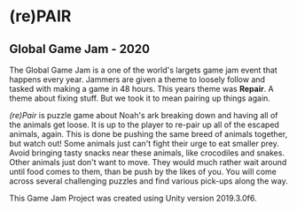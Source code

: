 # (re)PAIR
## Global Game Jam - 2020

The Global Game Jam is a one of the world's largets game jam event that happens every year. Jammers are given a theme to loosely follow and tasked with making a game in 48 hours. This years theme was **Repair**. A theme about fixing stuff. But we took it to mean pairing up things again.

*(re)Pair* is puzzle game about Noah's ark breaking down and having all of the animals get loose. It is up to the player to re-pair up all of the escaped animals, again. This is done be pushing the same breed of animals together, but watch out! Some animals just can't fight their urge to eat smaller prey. Avoid bringing tasty snacks near these animals, like crocodiles and snakes. Other animals just don't want to move. They would much rather wait around until food comes to them, than be push by the likes of you. You will come across several challenging puzzles and find various pick-ups along the way. 

This Game Jam Project was created using Unity version 2019.3.0f6.
